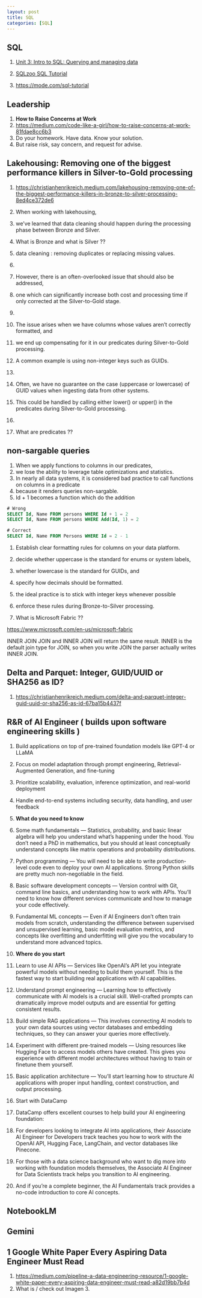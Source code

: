 ```yaml
---
layout: post
title: SQL
categories: [SQL]
---
```


## SQL

1. [Unit 3: Intro to SQL: Querying and managing data](https://www.khanacademy.org/computing/computer-programming/sql)
1. [SQLzoo SQL Tutorial](https://sqlzoo.net/wiki/SQL_Tutorial)

1. https://mode.com/sql-tutorial 

## Leadership 

1. **How to Raise Concerns at Work**
1. https://medium.com/code-like-a-girl/how-to-raise-concerns-at-work-81fdae8cc6b3
1. Do your homework. Have data. Know your solution. 
1. But raise risk, say concern, and request for advise. 

## Lakehousing: Removing one of the biggest performance killers in Silver-to-Gold processing
1. https://christianhenrikreich.medium.com/lakehousing-removing-one-of-the-biggest-performance-killers-in-bronze-to-silver-processing-8ed4ce372de6

1. When working with lakehousing, 
1. we’ve learned that data cleaning should happen during the processing phase between Bronze and Silver. 
1. What is Bronze and what is Silver ?? 
1. data cleaning : removing duplicates or replacing missing values.
1. 
1. However, there is an often-overlooked issue that should also be addressed, 
1. one which can significantly increase both cost and processing time if only corrected at the Silver-to-Gold stage. 
1. 
1. The issue arises when we have columns whose values aren’t correctly formatted, and 
1. we end up compensating for it in our predicates during Silver-to-Gold processing.
1. A common example is using non-integer keys such as GUIDs.
1. 
1. Often, we have no guarantee on the case (uppercase or lowercase) of GUID values when ingesting data from other systems. 
1. This could be handled by calling either lower() or upper() in the predicates during Silver-to-Gold processing.
1. 
1. What are predicates ?? 



## non-sargable queries 
1. When we apply functions to columns in our predicates, 
1. we lose the ability to leverage table optimizations and statistics. 
1. In nearly all data systems, it is considered bad practice to call functions on columns in a predicate 
1. because it renders queries non-sargable.
1. Id + 1 becomes a function which do the addition

```sql
# Wrong
SELECT Id, Name FROM persons WHERE Id + 1 = 2
SELECT Id, Name FROM persons WHERE Add(Id, 1) = 2 

# Correct
SELECT Id, Name FROM Persons WHERE Id = 2 - 1
```

1. Establish clear formatting rules for columns on your data platform. 
1. decide whether uppercase is the standard for enums or system labels, 
1. whether lowercase is the standard for GUIDs, and 
1. specify how decimals should be formatted.
1. the ideal practice is to stick with integer keys whenever possible
1. enforce these rules during Bronze-to-Silver processing.


1. What is Microsoft Fabric ?? 


https://www.microsoft.com/en-us/microsoft-fabric


INNER JOIN 
JOIN and INNER JOIN will return the same result.
INNER is the default join type for JOIN, so when you write JOIN the parser actually writes INNER JOIN.


## Delta and Parquet: Integer, GUID/UUID or SHA256 as ID?
1. https://christianhenrikreich.medium.com/delta-and-parquet-integer-guid-uuid-or-sha256-as-id-67ba15b4437f


## R&R of AI Engineer ( builds upon software engineering skills )

1. Build applications on top of pre-trained foundation models like GPT-4 or LLaMA
1. Focus on model adaptation through prompt engineering, Retrieval-Augmented Generation, and fine-tuning
1. Prioritize scalability, evaluation, inference optimization, and real-world deployment
1. Handle end-to-end systems including security, data handling, and user feedback

1. **What do you need to know**

1. Some math fundamentals — Statistics, probability, and basic linear algebra will help you understand what’s happening under the hood. You don’t need a PhD in mathematics, but you should at least conceptually understand concepts like matrix operations and probability distributions.
1. Python programming — You will need to be able to write production-level code even to deploy your own AI applications. Strong Python skills are pretty much non-negotiable in the field.
1. Basic software development concepts — Version control with Git, command line basics, and understanding how to work with APIs. You’ll need to know how different services communicate and how to manage your code effectively.
1. Fundamental ML concepts — Even if AI Engineers don’t often train models from scratch, understanding the difference between supervised and unsupervised learning, basic model evaluation metrics, and concepts like overfitting and underfitting will give you the vocabulary to understand more advanced topics.

1. **Where do you start** 
1. Learn to use AI APIs — Services like OpenAI’s API let you integrate powerful models without needing to build them yourself. This is the fastest way to start building real applications with AI capabilities.
1. Understand prompt engineering — Learning how to effectively communicate with AI models is a crucial skill. Well-crafted prompts can dramatically improve model outputs and are essential for getting consistent results.
1. Build simple RAG applications — This involves connecting AI models to your own data sources using vector databases and embedding techniques, so they can answer your queries more effectively.
1. Experiment with different pre-trained models — Using resources like Hugging Face to access models others have created. This gives you experience with different model architectures without having to train or finetune them yourself.
1. Basic application architecture — You’ll start learning how to structure AI applications with proper input handling, context construction, and output processing.

1. Start with DataCamp 
1. DataCamp offers excellent courses to help build your AI engineering foundation:
1. For developers looking to integrate AI into applications, their Associate AI Engineer for Developers track teaches you how to work with the OpenAI API, Hugging Face, LangChain, and vector databases like Pinecone.
1. For those with a data science background who want to dig more into working with foundation models themselves, the Associate AI Engineer for Data Scientists track helps you transition to AI engineering.
1. And if you’re a complete beginner, the AI Fundamentals track provides a no-code introduction to core AI concepts.

## NotebookLM 

## Gemini 

## 1 Google White Paper Every Aspiring Data Engineer Must Read
1. https://medium.com/pipeline-a-data-engineering-resource/1-google-white-paper-every-aspiring-data-engineer-must-read-a82d19bb7b4d
1. What is / check out Imagen 3.
